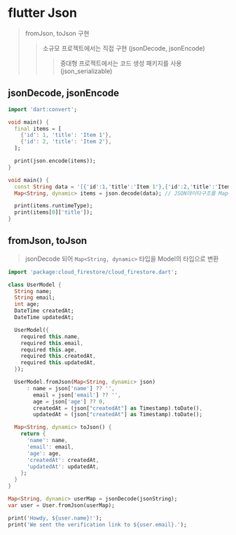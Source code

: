 # flutter Json

> fromJson, toJson 구현
>
> > 소규모 프로젝트에서는 직접 구현 (jsonDecode, jsonEncode)
> >
> > > 중대형 프로젝트에서는 코드 생성 패키지를 사용 (json_serializable)

## jsonDecode, jsonEncode

```dart
import 'dart:convert';

void main() {
  final items = [
    {'id': 1, 'title': 'Item 1'},
    {'id': 2, 'title': 'Item 2'},
  ];

  print(json.encode(items));
}

void main() {
  const String data = '[{'id':1,'title':'Item 1'},{'id':2,'title':'Item 2'}]';
  Map<String, dynamic> items = json.decode(data); // JSON데이타구조를 Map<String, dynamic>데이타 타입으로 변경해 준다.

  print(items.runtimeType);
  print(items[0]['title']);
}
```

## fromJson, toJson

> jsonDecode 되어 `Map<String, dynamic>` 타입을 Model의 타입으로 변환

```dart
import 'package:cloud_firestore/cloud_firestore.dart';

class UserModel {
  String name;
  String email;
  int age;
  DateTime createdAt;
  DateTime updatedAt;

  UserModel({
    required this.name,
    required this.email,
    required this.age,
    required this.createdAt,
    required this.updatedAt,
  });

  UserModel.fromJson(Map<String, dynamic> json)
      : name = json['name'] ?? '',
        email = json['email'] ?? '',
        age = json['age'] ?? 0,
        createdAt = (json["createdAt"] as Timestamp).toDate(),
        updatedAt = (json["createdAt"] as Timestamp).toDate();

  Map<String, dynamic> toJson() {
    return {
      'name': name,
      'email': email,
      'age': age,
      'createdAt': createdAt,
      'updatedAt': updatedAt,
    };
  }
}
```

```dart
Map<String, dynamic> userMap = jsonDecode(jsonString);
var user = User.fromJson(userMap);

print('Howdy, ${user.name}!');
print('We sent the verification link to ${user.email}.');
```
